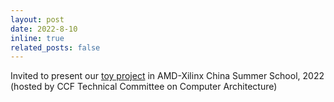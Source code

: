 ```yaml
---
layout: post
date: 2022-8-10
inline: true
related_posts: false
---
```


Invited to present our [toy project](https://github.com/Matsubarai/filter2d_accel_pynq) in AMD-Xilinx China Summer School, 2022 (hosted by CCF Technical Committee on Computer Architecture)
